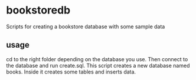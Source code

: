 # bookstoredb
Scripts for creating a bookstore database with some sample data
## usage
cd to the right folder depending on the database you use. Then connect to the database and run create.sql. This script creates a new database named books. Inside it creates some tables and inserts data.
